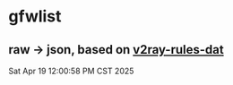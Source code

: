 # gfwlist
## raw -> json, based on [v2ray-rules-dat](https://github.com/Loyalsoldier/v2ray-rules-dat)
Sat Apr 19 12:00:58 PM CST 2025

